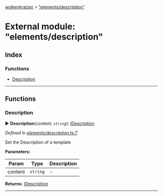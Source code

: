 [wolkenkratzer](../README.md) > ["elements/description"](../modules/_elements_description_.md)



# External module: "elements/description"

## Index

### Functions

* [Description](_elements_description_.md#description)



---
## Functions
<a id="description"></a>

###  Description

► **Description**(content: *`string`*): [IDescription](../interfaces/_types_.idescription.md)



*Defined in [elements/description.ts:7](https://github.com/arminhammer/wolkenkratzer/blob/8ba2fdf/src/elements/description.ts#L7)*



Set the Description of a template


**Parameters:**

| Param | Type | Description |
| ------ | ------ | ------ |
| content | `string`   |  - |





**Returns:** [IDescription](../interfaces/_types_.idescription.md)





___


